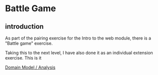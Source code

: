 # Battle Game

## introduction
As part of the pairing exercise for the Intro to the web module, there is a
"Battle game" exercise.

Taking this to the next level, I have also done it as an individual extension
exercise. This is it

[Domain Model / Analysis](docs/analysis.md)
